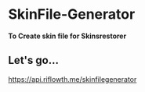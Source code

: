 # SkinFile-Generator
**To Create skin file for Skinsrestorer**

## Let's go...
https://api.riflowth.me/skinfilegenerator
